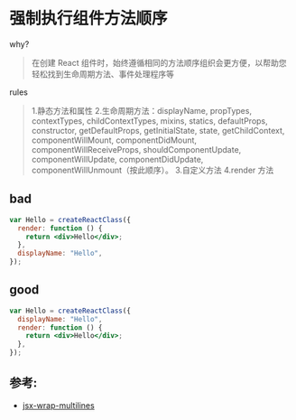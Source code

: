 # 强制执行组件方法顺序

why?

> 在创建 React 组件时，始终遵循相同的方法顺序组织会更方便，以帮助您轻松找到生命周期方法、事件处理程序等

rules

> 1.静态方法和属性 2.生命周期方法：displayName, propTypes, contextTypes, childContextTypes, mixins, statics, defaultProps, constructor, getDefaultProps, getInitialState, state, getChildContext, componentWillMount, componentDidMount, componentWillReceiveProps, shouldComponentUpdate, componentWillUpdate, componentDidUpdate, componentWillUnmount（按此顺序）。 3.自定义方法
> 4.render 方法

## bad

```jsx
var Hello = createReactClass({
  render: function () {
    return <div>Hello</div>;
  },
  displayName: "Hello",
});
```

## good

```jsx
var Hello = createReactClass({
  displayName: "Hello",
  render: function () {
    return <div>Hello</div>;
  },
});
```

## 参考:

- [jsx-wrap-multilines](https://github.com/jsx-eslint/eslint-plugin-react/blob/c42b624d0fb9ad647583a775ab9751091eec066f/docs/rules/jsx-wrap-multilines)

